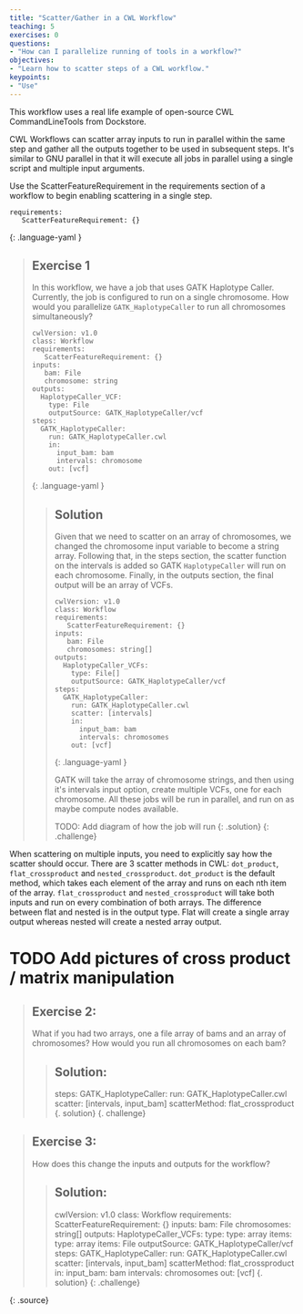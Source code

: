 ```yaml
---
title: "Scatter/Gather in a CWL Workflow"
teaching: 5
exercises: 0
questions:
- "How can I parallelize running of tools in a workflow?"
objectives:
- "Learn how to scatter steps of a CWL workflow."
keypoints:
- "Use"
---
```

This workflow uses a real life example of open-source CWL CommandLineTools from Dockstore.

CWL Workflows can scatter array inputs to run in parallel within the same step and gather all the outputs together to be used in subsequent steps. It's similar to GNU parallel in that it will execute all jobs in parallel using a single script and multiple input arguments.

Use the ScatterFeatureRequirement in the requirements section of a workflow to begin enabling scattering in a single step.

~~~
requirements:
   ScatterFeatureRequirement: {}
~~~
{: .language-yaml }

> ## Exercise 1
>
> In this workflow, we have a job that uses GATK Haplotype Caller.
> Currently, the job is configured to run on a single chromosome.
> How would you parallelize `GATK_HaplotypeCaller` to run all chromosomes simultaneously?
>
> ~~~
> cwlVersion: v1.0
> class: Workflow
> requirements:
>    ScatterFeatureRequirement: {}
> inputs:
>    bam: File
>    chromosome: string
> outputs:
>   HaplotypeCaller_VCF:
>     type: File
>     outputSource: GATK_HaplotypeCaller/vcf
> steps:
>   GATK_HaplotypeCaller:
>     run: GATK_HaplotypeCaller.cwl
>     in:
>       input_bam: bam
>       intervals: chromosome
>     out: [vcf]
> ~~~
> {: .language-yaml }
>
> > ## Solution
> > Given that we need to scatter on an array of chromosomes,
> > we changed the chromosome input variable to become a string array.
> > Following that, in the steps section, the scatter function on the intervals
> > is added so GATK `HaplotypeCaller` will run on each chromosome.
> > Finally, in the outputs section, the final output will be an array of VCFs.
> >
> > ~~~
> > cwlVersion: v1.0
> > class: Workflow
> > requirements:
> >    ScatterFeatureRequirement: {}
> > inputs:
> >    bam: File
> >    chromosomes: string[]
> > outputs:
> >   HaplotypeCaller_VCFs:
> >     type: File[]
> >     outputSource: GATK_HaplotypeCaller/vcf
> > steps:
> >   GATK_HaplotypeCaller:
> >     run: GATK_HaplotypeCaller.cwl
> >     scatter: [intervals]
> >     in:
> >       input_bam: bam
> >       intervals: chromosomes
> >     out: [vcf]
> > ~~~
> > {: .language-yaml }
> >
> > GATK will take the array of chromosome strings,
> > and then using it's intervals input option,
> > create multiple VCFs, one for each chromosome.
> > All these jobs will be run in parallel,
> > and run on as maybe compute nodes available.
> >
> > TODO: Add diagram of how the job will run
> {: .solution}
{: .challenge}

When scattering on multiple inputs,
you need to explicitly say how the scatter should occur.
There are 3 scatter methods in CWL:
`dot_product`, `flat_crossproduct` and `nested_crossproduct`.
`dot_product` is the default method,
which takes each element of the array and runs on each nth item of the array.
`flat_crossproduct` and `nested_crossproduct` will take both inputs and
run on every combination of both arrays.
The difference between flat and nested is in the output type.
Flat will create a single array output whereas
nested will create a nested array output.

# TODO Add pictures of cross product / matrix manipulation

> ## Exercise 2:
>
> What if you had two arrays,
> one a file array of bams and an array of chromosomes?
> How would you run all chromosomes on each bam?
>
> > ## Solution:
> >
> > steps:
> >   GATK_HaplotypeCaller:
> >     run: GATK_HaplotypeCaller.cwl
> >     scatter: [intervals, input_bam]
> >     scatterMethod: flat_crossproduct
> {. solution}
{. challenge}

> ## Exercise 3:
>
> How does this change the inputs and outputs for the workflow?
>
> > ## Solution:
> >
> > cwlVersion: v1.0
> > class: Workflow
> > requirements:
> >   ScatterFeatureRequirement: {}
> > inputs:
> >    bam: File
> >    chromosomes: string[]
> > outputs:
> >   HaplotypeCaller_VCFs:
> >     type:
> >       type: array
> >       items:
> >         type: array
> >         items: File
> >     outputSource: GATK_HaplotypeCaller/vcf
> > steps:
> >   GATK_HaplotypeCaller:
> >     run: GATK_HaplotypeCaller.cwl
> >     scatter: [intervals, input_bam]
> >     scatterMethod: flat_crossproduct
> >     in:
> >       input_bam: bam
> >       intervals: chromosomes
> >     out: [vcf]
> {. solution}
{: .challenge}

{: .source}
